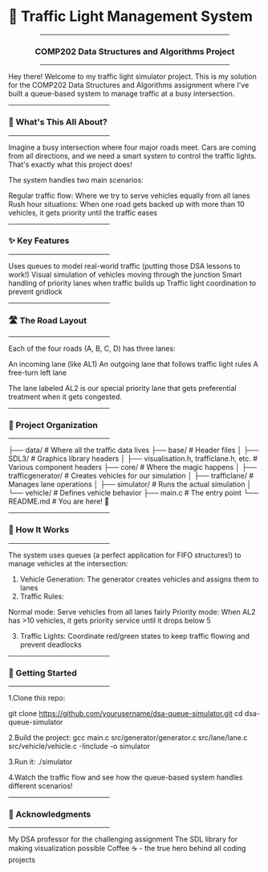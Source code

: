 # 🚦 Traffic Light Management System
<div align="center">
  <hr style="width: 75%">
  <h3>COMP202 Data Structures and Algorithms Project</h3>
  <hr style="width: 75%">
</div>

Hey there! Welcome to my traffic light simulator project. This is my solution for the COMP202 Data Structures and Algorithms assignment where I've built a queue-based system to manage traffic at a busy intersection.

<hr style="width: 40%"><h3>🚗 What's This All About?</h3><hr style="width: 40%">

Imagine a busy intersection where four major roads meet. Cars are coming from all directions, and we need a smart system to control the traffic lights. That's exactly what this project does!

The system handles two main scenarios:

Regular traffic flow: Where we try to serve vehicles equally from all lanes
Rush hour situations: When one road gets backed up with more than 10 vehicles, it gets priority until the traffic eases

<hr style="width: 40%"><h3>✨ Key Features</h3><hr style="width: 40%">

Uses queues to model real-world traffic (putting those DSA lessons to work!)
Visual simulation of vehicles moving through the junction
Smart handling of priority lanes when traffic builds up
Traffic light coordination to prevent gridlock

<hr style="width: 40%"><h3>🛣️ The Road Layout</h3><hr style="width: 40%">

Each of the four roads (A, B, C, D) has three lanes:

An incoming lane (like AL1)
An outgoing lane that follows traffic light rules
A free-turn left lane

The lane labeled AL2 is our special priority lane that gets preferential treatment when it gets congested.



<hr style="width: 40%"><h3>📁 Project Organization</h3><hr style="width: 40%">

├── data/                         # Where all the traffic data lives
├── base/                      # Header files
│   ├── SDL3/                     # Graphics library headers
│   ├── visualisation.h, trafficlane.h, etc. # Various component headers
├── core/                          # Where the magic happens
│   ├── trafficgenerator/                # Creates vehicles for our simulation
│   ├── trafficlane/                     # Manages lane operations
│   ├── simulator/                # Runs the actual simulation
│   └── vehicle/                  # Defines vehicle behavior
├── main.c                        # The entry point
└── README.md                     # You are here! 👋



<hr style="width: 40%"><h3>🧠 How It Works</h3><hr style="width: 40%">
The system uses queues (a perfect application for FIFO structures!) to manage vehicles at the intersection:

1. Vehicle Generation: The generator creates vehicles and assigns them to lanes
2. Traffic Rules:

Normal mode: Serve vehicles from all lanes fairly
Priority mode: When AL2 has >10 vehicles, it gets priority service until it drops below 5


3. Traffic Lights: Coordinate red/green states to keep traffic flowing and prevent deadlocks

<hr style="width: 40%"><h3>🚀 Getting Started</h3><hr style="width: 40%">

1.Clone this repo:

git clone https://github.com/yourusername/dsa-queue-simulator.git
cd dsa-queue-simulator

2.Build the project:
gcc main.c src/generator/generator.c src/lane/lane.c src/vehicle/vehicle.c -Iinclude -o simulator

3.Run it:
./simulator

4.Watch the traffic flow and see how the queue-based system handles different scenarios!

<hr style="width: 40%"><h3>🙏 Acknowledgments</h3><hr style="width: 40%">

My DSA professor for the challenging assignment
The SDL library for making visualization possible
Coffee ☕ - the true hero behind all coding projects
